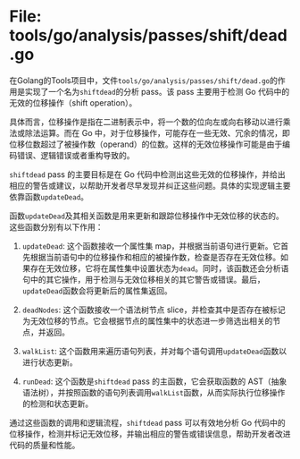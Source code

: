# File: tools/go/analysis/passes/shift/dead.go

在Golang的Tools项目中，文件`tools/go/analysis/passes/shift/dead.go`的作用是实现了一个名为`shiftdead`的分析 pass。该 pass 主要用于检测 Go 代码中的无效的位移操作（shift operation）。

具体而言，位移操作是指在二进制表示中，将一个数的位向左或向右移动以进行乘法或除法运算。而在 Go 中，对于位移操作，可能存在一些无效、冗余的情况，即位移位数超过了被操作数（operand）的位数。这样的无效位移操作可能是由于编码错误、逻辑错误或者重构导致的。

`shiftdead` pass 的主要目标是在 Go 代码中检测出这些无效的位移操作，并给出相应的警告或建议，以帮助开发者尽早发现并纠正这些问题。具体的实现逻辑主要依靠函数`updateDead`。

函数`updateDead`及其相关函数是用来更新和跟踪位移操作中无效位移的状态的。这些函数分别有以下作用：

1. `updateDead`: 这个函数接收一个属性集 map，并根据当前语句进行更新。它首先根据当前语句中的位移操作和相应的被操作数，检查是否存在无效位移。如果存在无效位移，它将在属性集中设置状态为`dead`。同时，该函数还会分析语句中的其它操作，用于检测与无效位移相关的其它警告或错误。最后，`updateDead`函数会将更新后的属性集返回。

2. `deadNodes`: 这个函数接收一个语法树节点 slice，并检查其中是否存在被标记为无效位移的节点。它会根据节点的属性集中的状态进一步筛选出相关的节点，并返回。

3. `walkList`: 这个函数用来遍历语句列表，并对每个语句调用`updateDead`函数以进行状态更新。

4. `runDead`: 这个函数是`shiftdead` pass 的主函数，它会获取函数的 AST（抽象语法树），并按照函数的语句列表调用`walkList`函数，从而实际执行位移操作的检测和状态更新。

通过这些函数的调用和逻辑流程，`shiftdead` pass 可以有效地分析 Go 代码中的位移操作，检测并标记无效位移，并输出相应的警告或错误信息，帮助开发者改进代码的质量和性能。

